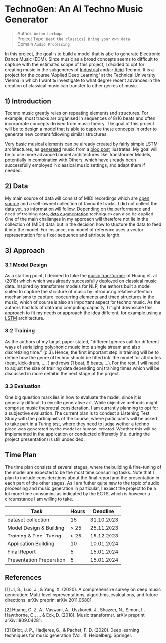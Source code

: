 # TechnoGen: An AI Techno Music Generator

> Author: `Anton Lechuga` <br>
> Project Type: `Beat the classics| Bring your own data` <br>
> Domain `Audio Processing`

In this project, the goal is to build a model that is able to generate Electronic Dance Music (EDM). Since music as a broad concepts seems to difficult to capture with the estimated scope of this project, I decided to opt for creating music in the subgeneres of [Industrial](https://en.wikipedia.org/wiki/Industrial_techno) and/or [Acid](https://en.wikipedia.org/wiki/Acid_techno) Techno. It is a project for the course 'Applied Deep Learning' at the Technical University Vienna in which I want to investigate to what degree recent advances in the creation of classical music can transfer to other genres of music.

## 1) Introduction

Techno music greatly relies on repeating elements and structures. For example, most tracks are organised in sequences of 8/16 beats and often incorporate concepts derived from music theory.
The goal of this project will be to design a model that is able to capture these concepts in order to generate new content following similar structures.

Very basic musical elements can be already created by fairly simple LSTM architectures, as [generated](http://www.youtube.com/watch?v=YOUTUBE_VIDEO_ID_HERE) music from a [blog post](https://medium.com/@leesurkis/how-to-generate-techno-music-using-deep-learning-17c06910e1b3) illustrates. My goal will be to use more advanced model architectures like Transformer Models, potentially in combination with Others, which have already been successfully employed in classical music settings, and adapt them if needed.

## 2) Data

My main source of data will consist of MIDI recordings which are [open](https://www.partnersinrhyme.com/blog/) [source](https://colinraffel.com/projects/lmd/) and a self-owned collection of favourite tracks.  I did not collect the data yet, so information will follow. Depending on the performance and need of training data, [data augmentation](https://music-classification.github.io/tutorial/part3_supervised/data-augmentation.html#:~:text=Data%20augmentations%20are%20a%20set,reduce%20the%20problem%20of%20overfitting.) techniques can also be applied.
One of the main challanges in my approach will therefore not lie in the collection of (MIDI) data, but in the decision how to stucture the data to feed it into the model. For instance, my model of reference uses a vector representation for a fixed sequence and attribute length.

## 3) Approach

### 3.1 Model Design

As a starting point, I decided to take the [music transformer](https://arxiv.org/abs/1809.04281) of Huang et. al (2018) which which was already successfully deployed on classical music data.
Inspired by transformer models for NLP, the authors built a model suited to
capture the structure of music by introducing relative attention mechanisms to capture
reoccurring elements and timed structures in the music, which of course is also an important
aspect for techno music. As the authors had lots of data and computing
capacity, I might downscale this approach to fit my needs or approach the idea
different, for example using a [LSTM](https://github.com/Skuldur/Classical-Piano-Composer) architecture.

### 3.2 Training

As the authors of my target paper stated, "different genres call for different ways of serializing polyphonic music into a single stream and also discretizing time." (p.3). Hence, the first important step in training will be to define how the genre of techno should be fitted into the model for attributes (beat, kick-drum, ..., ) and rows (1 beat, 8 beats, ...). For the rest, I will need to adjust the size of training data depending onj training times which will be discussed in more detail in the next stage of the project.

### 3.3 Evaluation

One big question mark lies in how to evaluate the model, since it is generally difficult to evualte generative art. While objective methods might comprise music theoretcal consideration, I am currently planning to opt for a subjective evaluation. The current plan is to conduct a Listening Test Study with the participants of the course, where participants will be asked to take part in a Turing test, where they need to judge wether a techno piece was generated by the model or human-created. Weather this will be implemented in the application or conducted differently (f.e. during the project presentation) is still undecided.

## Time Plan

The time plan consists of several stages, where the building & fine-tuning of the model are expected to be the most time consuming tasks. Note that I plan to include considerations about the final report and the presentation in each part of the other stages. As I am futher quite new to the topic of audio processing and music generation in particular, I expect the project to be a lot more time consuming as indicated by the ECTS, which is however a circumstance I am willing to take.

| Task | Hours | Deadline |
| --- | --- | --- |
| dataset collection | 15 | 31.10.2023 |
| Model Design & Building| > 25  | 25.11.2023 |
| Training & Fine-Tuning| > 25 | 15.12.2023 |
| Application Building| 10 | 10.01.2024 |
| Final Report | 5 | 15.01.2024 |
| Presentation Preperation| 5 | 15.01.2024 |

## References

[1] Ji, S., Luo, J., & Yang, X. (2020). A comprehensive survey on deep music generation: Multi-level representations, algorithms, evaluations, and future directions. arXiv preprint arXiv:2011.06801.

[2] Huang, C. Z. A., Vaswani, A., Uszkoreit, J., Shazeer, N., Simon, I., Hawthorne, C., ... & Eck, D. (2018).
Music transformer. arXiv preprint arXiv:1809.04281.

[3] Briot, J. P., Hadjeres, G., & Pachet, F. D. (2020). Deep learning techniques for music generation (Vol. 1).
Heidelberg: Springer.
